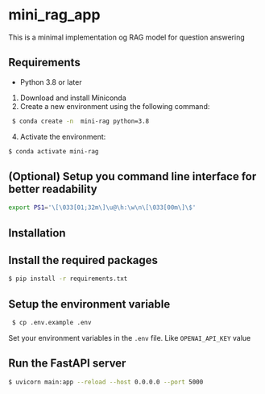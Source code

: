 # mini_rag_app
This is a minimal implementation og RAG model for question answering

## Requirements
- Python 3.8 or later 
1) Download and install Miniconda
2) Create a new environment using the following command:
 ```bash 
  $ conda create -n  mini-rag python=3.8
  ```
 4) Activate the environment:
 ```bash 
$ conda activate mini-rag
```
    
## (Optional) Setup you command line interface for better readability
```bash 
export PS1='\[\033[01;32m\]\u@\h:\w\n\[\033[00m\]\$'
```
## Installation 
## Install the required packages
```bash
$ pip install -r requirements.txt
```
## Setup the environment variable
```bash 
 $ cp .env.example .env
 ```
 Set your environment variables in the `.env` file. Like `OPENAI_API_KEY` value
 ## Run the FastAPI server 
 ```bash
 $ uvicorn main:app --reload --host 0.0.0.0 --port 5000
 ```
 




